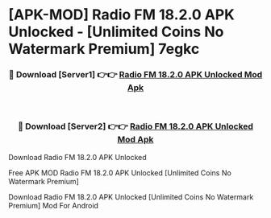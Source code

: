 # [APK-MOD] Radio FM 18.2.0 APK Unlocked - [Unlimited Coins No Watermark Premium] 7egkc



<div align="center">
<h3>🔴 Download [Server1] 👉👉 <a href="https://momento.my/?title=Radio_FM_18.2.0_APK_Unlocked">Radio FM 18.2.0 APK Unlocked Mod Apk</a></h3><br>

<h3>🔴 Download [Server2] 👉👉 <a href="https://momento.my/?title=Radio_FM_18.2.0_APK_Unlocked">Radio FM 18.2.0 APK Unlocked Mod Apk</a></h3>
</div>



Download Radio FM 18.2.0 APK Unlocked 

Free APK MOD Radio FM 18.2.0 APK Unlocked [Unlimited Coins No Watermark Premium]

Download Radio FM 18.2.0 APK Unlocked [Unlimited Coins No Watermark Premium] Mod For Android
